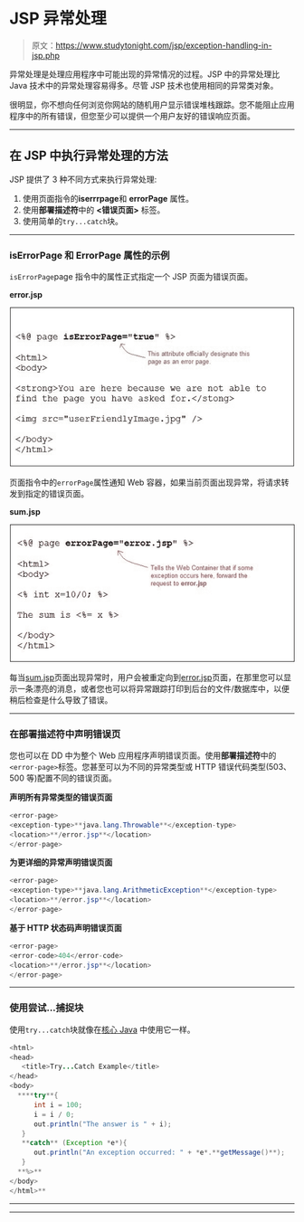# JSP 异常处理

> 原文：<https://www.studytonight.com/jsp/exception-handling-in-jsp.php>

异常处理是处理应用程序中可能出现的异常情况的过程。JSP 中的异常处理比 Java 技术中的异常处理容易得多。尽管 JSP 技术也使用相同的异常类对象。

很明显，你不想向任何浏览你网站的随机用户显示错误堆栈跟踪。您不能阻止应用程序中的所有错误，但您至少可以提供一个用户友好的错误响应页面。

* * *

## 在 JSP 中执行异常处理的方法

JSP 提供了 3 种不同方式来执行异常处理:

1.  使用页面指令的**iserrrpage**和 **errorPage** 属性。
2.  使用**部署描述符**中的 **<错误页面>** 标签。
3.  使用简单的`try...catch`块。

* * *

### isErrorPage 和 ErrorPage 属性的示例

`isErrorPage`page 指令中的属性正式指定一个 JSP 页面为错误页面。

**error.jsp**

![Exception handling in Jsp](img/d4df877d8eff22b0745de3185200e578.png)

页面指令中的`errorPage`属性通知 Web 容器，如果当前页面出现异常，将请求转发到指定的错误页面。

**sum.jsp**

![Exception handling in Jsp](img/b1aa0d13526279237546a6ff6969c920.png)

每当<u>sum.jsp</u>页面出现异常时，用户会被重定向到<u>error.jsp</u>页面，在那里您可以显示一条漂亮的消息，或者您也可以将异常跟踪打印到后台的文件/数据库中，以便稍后检查是什么导致了错误。

 ** * *

### 在部署描述符中声明错误页

您也可以在 DD 中为整个 Web 应用程序声明错误页面。使用**部署描述符**中的`<error-page>`标签。您甚至可以为不同的异常类型或 HTTP 错误代码类型(503、500 等)配置不同的错误页面。

**声明所有异常类型的错误页面**

```java
<error-page>
<exception-type>**java.lang.Throwable**</exception-type>
<location>**/error.jsp**</location>
</error-page> 
```

**为更详细的异常声明错误页面**

```java
<error-page>
<exception-type>**java.lang.ArithmeticException**</exception-type>
<location>**/error.jsp**</location>
</error-page> 
```

**基于 HTTP 状态码声明错误页面**

```java
<error-page>
<error-code>404</error-code>
<location>**/error.jsp**</location>
</error-page> 
```

* * *

### 使用尝试...捕捉块

使用`try...catch`块就像在[核心 Java](/java/overview-of-java.php) 中使用它一样。

```java
<html>
<head>
   <title>Try...Catch Example</title>
</head>
<body>
  ****try**{
      int i = 100;
      i = i / 0;
      out.println("The answer is " + i);
   }
   **catch** (Exception *e*){
      out.println("An exception occurred: " + *e*.**getMessage()**);
   }
  **%>**
</body>
</html>** 
```

* * *

* * **